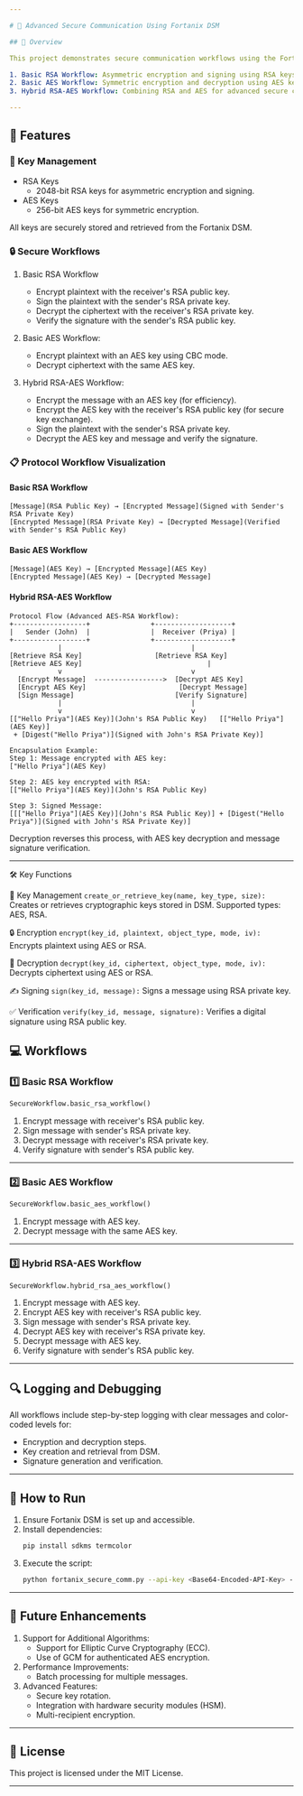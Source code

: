 ```yaml
---

# 🔐 Advanced Secure Communication Using Fortanix DSM

## 📜 Overview

This project demonstrates secure communication workflows using the Fortanix Data Security Manager (DSM) for cryptographic operations. It includes three core workflows

1. Basic RSA Workflow: Asymmetric encryption and signing using RSA keys.
2. Basic AES Workflow: Symmetric encryption and decryption using AES keys.
3. Hybrid RSA-AES Workflow: Combining RSA and AES for advanced secure communication.

---
```


## 🧩 Features

### 🔑 Key Management
- RSA Keys
  - 2048-bit RSA keys for asymmetric encryption and signing.
- AES Keys
  - 256-bit AES keys for symmetric encryption.

All keys are securely stored and retrieved from the Fortanix DSM.

### 🔒 Secure Workflows
1. Basic RSA Workflow
   - Encrypt plaintext with the receiver's RSA public key.
   - Sign the plaintext with the sender's RSA private key.
   - Decrypt the ciphertext with the receiver's RSA private key.
   - Verify the signature with the sender's RSA public key.

2. Basic AES Workflow:
   - Encrypt plaintext with an AES key using CBC mode.
   - Decrypt ciphertext with the same AES key.

3. Hybrid RSA-AES Workflow:
   - Encrypt the message with an AES key (for efficiency).
   - Encrypt the AES key with the receiver's RSA public key (for secure key exchange).
   - Sign the plaintext with the sender's RSA private key.
   - Decrypt the AES key and message and verify the signature.

### 📋 Protocol Workflow Visualization

#### Basic RSA Workflow
```
[Message](RSA Public Key) → [Encrypted Message](Signed with Sender's RSA Private Key)
[Encrypted Message](RSA Private Key) → [Decrypted Message](Verified with Sender's RSA Public Key)
```

#### Basic AES Workflow
```
[Message](AES Key) → [Encrypted Message](AES Key)
[Encrypted Message](AES Key) → [Decrypted Message]
```

#### Hybrid RSA-AES Workflow
```
Protocol Flow (Advanced AES-RSA Workflow):
+------------------+               +-------------------+
|   Sender (John)  |               |  Receiver (Priya) |
+------------------+               +-------------------+
            |                                |
[Retrieve RSA Key]                  [Retrieve RSA Key]
[Retrieve AES Key]                               |
            v                                v
  [Encrypt Message]  ----------------->  [Decrypt AES Key]
  [Encrypt AES Key]                       [Decrypt Message]
  [Sign Message]                         [Verify Signature]
            |                                |
            v                                v
[["Hello Priya"](AES Key)](John's RSA Public Key)   [["Hello Priya"](AES Key)]
 + [Digest("Hello Priya")](Signed with John's RSA Private Key)]

Encapsulation Example:
Step 1: Message encrypted with AES key:
["Hello Priya"](AES Key)

Step 2: AES key encrypted with RSA:
[["Hello Priya"](AES Key)](John's RSA Public Key)

Step 3: Signed Message:
[[["Hello Priya"](AES Key)](John's RSA Public Key)] + [Digest("Hello Priya")](Signed with John's RSA Private Key)]
```

Decryption reverses this process, with AES key decryption and message signature verification.

---
🛠 Key Functions

🔑 Key Management
```create_or_retrieve_key(name, key_type, size):```
Creates or retrieves cryptographic keys stored in DSM.
Supported types: AES, RSA.

🔒 Encryption
```encrypt(key_id, plaintext, object_type, mode, iv):```
Encrypts plaintext using AES or RSA.

🔑 Decryption
```decrypt(key_id, ciphertext, object_type, mode, iv):```
Decrypts ciphertext using AES or RSA.

✍️ Signing
```sign(key_id, message):```
Signs a message using RSA private key.

✅ Verification
```verify(key_id, message, signature):```
Verifies a digital signature using RSA public key.


## 💻 Workflows

### 1️⃣ Basic RSA Workflow
```python
SecureWorkflow.basic_rsa_workflow()
```
1. Encrypt message with receiver's RSA public key.
2. Sign message with sender's RSA private key.
3. Decrypt message with receiver's RSA private key.
4. Verify signature with sender's RSA public key.

---

### 2️⃣ Basic AES Workflow
```python
SecureWorkflow.basic_aes_workflow()
```
1. Encrypt message with AES key.
2. Decrypt message with the same AES key.

---

### 3️⃣ Hybrid RSA-AES Workflow
```python
SecureWorkflow.hybrid_rsa_aes_workflow()
```
1. Encrypt message with AES key.
2. Encrypt AES key with receiver's RSA public key.
3. Sign message with sender's RSA private key.
4. Decrypt AES key with receiver's RSA private key.
5. Decrypt message with AES key.
6. Verify signature with sender's RSA public key.

---

## 🔍 Logging and Debugging
All workflows include step-by-step logging with clear messages and color-coded levels for:
- Encryption and decryption steps.
- Key creation and retrieval from DSM.
- Signature generation and verification.

---

## 🚀 How to Run
1. Ensure Fortanix DSM is set up and accessible.
2. Install dependencies:
   ```bash
   pip install sdkms termcolor
   ```
3. Execute the script:
   ```bash
   python fortanix_secure_comm.py --api-key <Base64-Encoded-API-Key> --api-endpoint <DSM-Endpoint> 
   ```

---

## 🌟 Future Enhancements
1. Support for Additional Algorithms:
   - Support for Elliptic Curve Cryptography (ECC).
   - Use of GCM for authenticated AES encryption.
2. Performance Improvements:
   - Batch processing for multiple messages.
3. Advanced Features:
   - Secure key rotation.
   - Integration with hardware security modules (HSM).
   - Multi-recipient encryption.

---

## 📜 License
This project is licensed under the MIT License.

--- 

